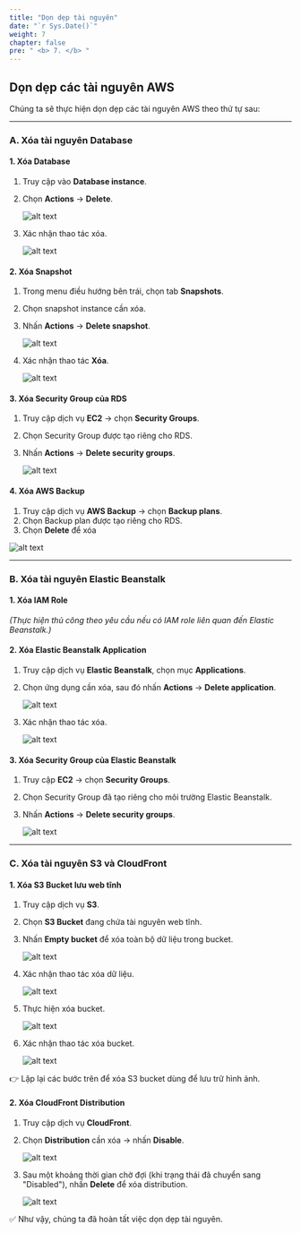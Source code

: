 ```yaml
---
title: "Dọn dẹp tài nguyên"
date: "`r Sys.Date()`"
weight: 7
chapter: false
pre: " <b> 7. </b> "
---
```


## Dọn dẹp các tài nguyên AWS

Chúng ta sẽ thực hiện dọn dẹp các tài nguyên AWS theo thứ tự sau:

---

### A. Xóa tài nguyên Database

#### 1. Xóa Database

1. Truy cập vào **Database instance**.
2. Chọn **Actions** → **Delete**.

   ![alt text](image.png)

3. Xác nhận thao tác xóa.

   ![alt text](image-1.png)

#### 2. Xóa Snapshot

1. Trong menu điều hướng bên trái, chọn tab **Snapshots**.
2. Chọn snapshot instance cần xóa.
3. Nhấn **Actions** → **Delete snapshot**.

   ![alt text](image-3.png)

4. Xác nhận thao tác **Xóa**.

   ![alt text](image-4.png)

#### 3. Xóa Security Group của RDS

1. Truy cập dịch vụ **EC2** → chọn **Security Groups**.
2. Chọn Security Group được tạo riêng cho RDS.
3. Nhấn **Actions** → **Delete security groups**.

   ![alt text](image-2.png)

#### 4. Xóa AWS Backup

1. Truy cập dịch vụ **AWS Backup** → chọn **Backup plans**.
2. Chọn Backup plan được tạo riêng cho RDS.
3. Chọn **Delete** để xóa

![alt text](image-15.png)

---

### B. Xóa tài nguyên Elastic Beanstalk

#### 1. Xóa IAM Role

_(Thực hiện thủ công theo yêu cầu nếu có IAM role liên quan đến Elastic Beanstalk.)_

#### 2. Xóa Elastic Beanstalk Application

1. Truy cập dịch vụ **Elastic Beanstalk**, chọn mục **Applications**.
2. Chọn ứng dụng cần xóa, sau đó nhấn **Actions** → **Delete application**.

   ![alt text](image-5.png)

3. Xác nhận thao tác xóa.

   ![alt text](image-6.png)

#### 3. Xóa Security Group của Elastic Beanstalk

1. Truy cập **EC2** → chọn **Security Groups**.
2. Chọn Security Group đã tạo riêng cho môi trường Elastic Beanstalk.
3. Nhấn **Actions** → **Delete security groups**.

   ![alt text](image-7.png)

---

### C. Xóa tài nguyên S3 và CloudFront

#### 1. Xóa S3 Bucket lưu web tĩnh

1. Truy cập dịch vụ **S3**.
2. Chọn **S3 Bucket** đang chứa tài nguyên web tĩnh.
3. Nhấn **Empty bucket** để xóa toàn bộ dữ liệu trong bucket.

   ![alt text](image-9.png)

4. Xác nhận thao tác xóa dữ liệu.

   ![alt text](image-10.png)

5. Thực hiện xóa bucket.

   ![alt text](image-11.png)

6. Xác nhận thao tác xóa bucket.

   ![alt text](image-12.png)

👉 Lặp lại các bước trên để xóa S3 bucket dùng để lưu trữ hình ảnh.

#### 2. Xóa CloudFront Distribution

1. Truy cập dịch vụ **CloudFront**.
2. Chọn **Distribution** cần xóa → nhấn **Disable**.

   ![alt text](image-13.png)

3. Sau một khoảng thời gian chờ đợi (khi trạng thái đã chuyển sang "Disabled"), nhấn **Delete** để xóa distribution.

   ![alt text](image-14.png)

✅ Như vậy, chúng ta đã hoàn tất việc dọn dẹp tài nguyên.

